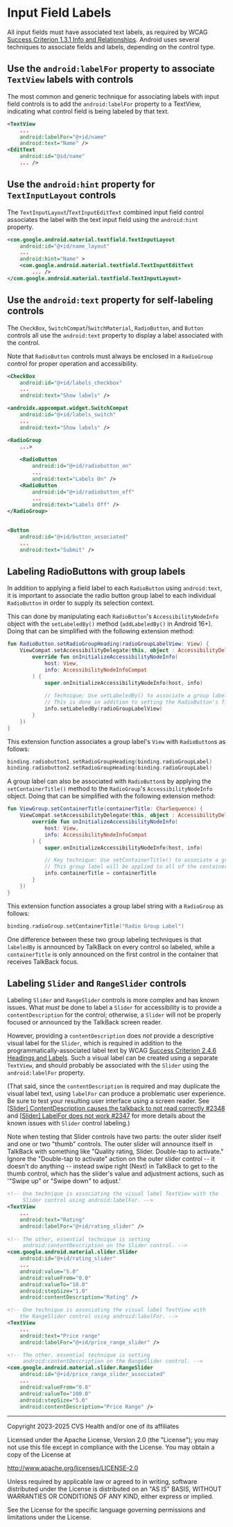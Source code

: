 # Input Field Labels
All input fields must have associated text labels, as required by WCAG [Success Criterion 1.3.1 Info and Relationships](https://www.w3.org/TR/WCAG22/#info-and-relationships). Android uses several techniques to associate fields and labels, depending on the control type.

## Use the `android:labelFor` property to associate `TextView` labels with controls

The most common and generic technique for associating labels with input field controls is to add the `android:labelFor` property to a TextView, indicating what control field is being labeled by that text.

```xml
<TextView
    ...
    android:labelFor="@+id/name"
    android:text="Name" />
<EditText
    android:id="@id/name"
    ... />
```

## Use the `android:hint` property for `TextInputLayout` controls

The `TextInputLayout`/`TextInputEditText` combined input field control associates the label with the text input field using the `android:hint` property.

```xml
<com.google.android.material.textfield.TextInputLayout
    android:id="@+id/name_layout"
    ...
    android:hint="Name" >
    <com.google.android.material.textfield.TextInputEditText
        ... />
</com.google.android.material.textfield.TextInputLayout>
```

## Use the `android:text` property for self-labeling controls

The `CheckBox`, `SwitchCompat`/`SwitchMaterial`, `RadioButton`, and `Button` controls all use the `android:text` property to display a label associated with the control.

Note that `RadioButton` controls must always be enclosed in a `RadioGroup` control for proper operation and accessibility.

```xml
<CheckBox
    android:id="@+id/labels_checkbox"
    ...
    android:text="Show labels" />
```

```xml
<androidx.appcompat.widget.SwitchCompat
    android:id="@+id/labels_switch"
    ...
    android:text="Show labels" />
```

```xml
<RadioGroup
    ...>
    
    <RadioButton
        android:id="@+id/radiobutton_on"
        ...
        android:text="Labels On" />
    <RadioButton
        android:id="@+id/radiobutton_off"
        ...
        android:text="Labels Off" />
</RadioGroup>
        
```

```xml
<Button
    android:id="@+id/button_associated"
    ...
    android:text="Submit" />
```

## Labeling RadioButtons with group labels

In addition to applying a field label to each `RadioButton` using `android:text`, it is important to associate the radio button group label to each individual `RadioButton` in order to supply its selection context.

This can done by manipulating each `RadioButton`'s `AccessibilityNodeInfo` object with the `setLabeledBy()` method (`addLabeledBy()` in Android 16+). Doing that can be simplified with the following extension method:

```kotlin
fun RadioButton.setRadioGroupHeading(radioGroupLabelView: View) {
    ViewCompat.setAccessibilityDelegate(this, object : AccessibilityDelegateCompat() {
        override fun onInitializeAccessibilityNodeInfo(
            host: View,
            info: AccessibilityNodeInfoCompat
        ) {
            super.onInitializeAccessibilityNodeInfo(host, info)
            
            // Technique: Use setLabeledBy() to associate a group label View with a RadioButton.
            // This is done in addition to setting the RadioButton's field label with android:text.
            info.setLabeledBy(radioGroupLabelView)
        }
    })
}
```

This extension function associates a group label's `View` with `RadioButton`s as follows:

```kotlin
binding.radiobutton1.setRadioGroupHeading(binding.radioGroupLabel)
binding.radiobutton2.setRadioGroupHeading(binding.radioGroupLabel)
```

A group label can also be associated with `RadioButton`s by applying the `setContainerTitle()` method to the `RadioGroup`'s `AccessibilityNodeInfo` object. Doing that can be simplified with the following extension method:

```kotlin
fun ViewGroup.setContainerTitle(containerTitle: CharSequence) {
    ViewCompat.setAccessibilityDelegate(this, object : AccessibilityDelegateCompat() {
        override fun onInitializeAccessibilityNodeInfo(
            host: View,
            info: AccessibilityNodeInfoCompat
        ) {
            super.onInitializeAccessibilityNodeInfo(host, info)

            // Key technique: Use setContainerTitle() to associate a group label with a ViewGroup.
            // This group label will be applied to all of the container's content Views.
            info.containerTitle = containerTitle
        }
    })
}
```

This extension function associates a group label string with a `RadioGroup` as follows:

```kotlin
binding.radioGroup.setContainerTitle("Radio Group Label")
```

One difference between these two group labeling techniques is that `labeledBy` is announced by TalkBack on every control so labeled, while a `containerTitle` is only announced on the first control in the container that receives TalkBack focus.

## Labeling `Slider` and `RangeSlider` controls

Labeling `Slider` and `RangeSlider` controls is more complex and has known issues. What _must_ be done to label a `Slider` for accessibility is to provide a `contentDescription` for the control; otherwise, a `Slider` will not be properly focused or announced by the TalkBack screen reader. 

However, providing a `contentDescription` does _not_ provide a descriptive visual label for the `Slider`, which is required in addition to the programmatically-associated label text by WCAG [Success Criterion 2.4.6 Headings and Labels](https://www.w3.org/TR/WCAG22/#headings-and-labels). Such a visual label can be created using a separate `TextView`, and should probably be associated with the `Slider` using the `android:labelFor` property. 

(That said, since the `contentDescription` is required and may duplicate the visual label text, using `labelFor` can produce a problematic user experience. Be sure to test your resulting user interface using a screen reader. See [[Slider\] ContentDescription causes the talkback to not read correctly #2348](https://github.com/material-components/material-components-android/issues/2348) and [[Slider\] LabelFor does not work #2347](https://github.com/material-components/material-components-android/issues/2347) for more details about the known issues with `Slider` control labeling.)

Note when testing that Slider controls have two parts: the outer slider itself and one or two "thumb" controls. The outer slider will announce itself in TalkBack with something like "Quality rating, Slider. Double-tap to activate." Ignore the "Double-tap to activate" action on the outer slider control -- it doesn't do anything -- instead swipe right (Next) in TalkBack to get to the thumb control, which has the slider's value and adjustment actions, such as '"Swipe up" or "Swipe down" to adjust.'

```xml
<!-- One technique is associating the visual label TextView with the
     Slider control using android:labelFor. -->
<TextView
    ...
    android:text="Rating"
    android:labelFor="@+id/rating_slider" />
    
<!-- The other, essential technique is setting 
     android:contentDescription on the Slider control. -->
<com.google.android.material.slider.Slider
    android:id="@+id/rating_slider"
    ...
    android:value="5.0"
    android:valueFrom="0.0"
    android:valueTo="10.0"
    android:stepSize="1.0"
    android:contentDescription="Rating" />
```

```xml
<!-- One technique is associating the visual label TextView with
    the RangeSlider control using android:labelFor. -->
<TextView
    ...
    android:text="Price range"
    android:labelFor="@+id/price_range_slider" />

<!-- The other, essential technique is setting
     android:contentDescription on the RangeSlider control. -->
<com.google.android.material.slider.RangeSlider
    android:id="@+id/price_range_slider_associated"
    ...
    android:valueFrom="0.0"
    android:valueTo="100.0"
    android:stepSize="5.0"
    android:contentDescription="Price Range" />
```

----

Copyright 2023-2025 CVS Health and/or one of its affiliates
   
Licensed under the Apache License, Version 2.0 (the "License");
you may not use this file except in compliance with the License.
You may obtain a copy of the License at

http://www.apache.org/licenses/LICENSE-2.0
       
Unless required by applicable law or agreed to in writing, software
distributed under the License is distributed on an "AS IS" BASIS,
WITHOUT WARRANTIES OR CONDITIONS OF ANY KIND, either express or implied.
   
See the License for the specific language governing permissions and
limitations under the License.
